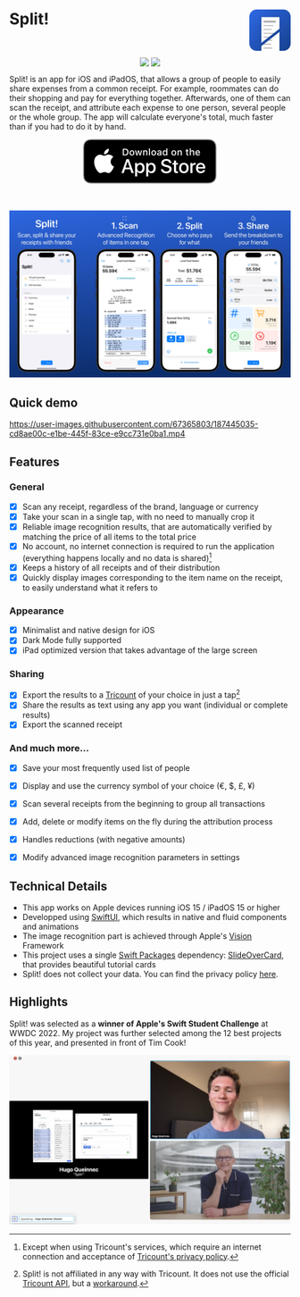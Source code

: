 <h1> Split!
  <img align="right" src="Resources/icon-radius.png" width=74px>
</h1>
<br/>

<p align="center">
  <img align="center" src="https://user-images.githubusercontent.com/67365803/170351859-860bc194-149e-41eb-8fa2-5ed8af58e5af.png#gh-light-mode-only" width=250px>
  <img align="center" src="https://user-images.githubusercontent.com/67365803/170351861-d1d8803d-094c-4909-bf58-3d90d5aa52c6.png#gh-dark-mode-only" width=250px>
</p>

Split! is an app for iOS and iPadOS, that allows a group of people to easily share expenses from a common receipt.
For example, roommates can do their shopping and pay for everything together.
Afterwards, one of them can scan the receipt, and attribute each expense to one person, several people or the whole group.
The app will calculate everyone's total, much faster than if you had to do it by hand.
<br/>

<p align="center">
  <a href="https://apps.apple.com/fr/app/split-your-receipts/id1642182485">
    <img src="Resources/app-store.svg">
  </a>
</p>

<br/>

![](Resources/presentation.jpeg)


## Quick demo
https://user-images.githubusercontent.com/67365803/187445035-cd8ae00c-e1be-445f-83ce-e9cc731e0ba1.mp4

## Features
### General
- [x] Scan any receipt, regardless of the brand, language or currency
- [x] Take your scan in a single tap, with no need to manually crop it
- [x] Reliable image recognition results, that are automatically verified by matching the price of all items to the total price
- [x] No account, no internet connection is required to run the application (everything happens locally and no data is shared)[^1]
- [x] Keeps a history of all receipts and of their distribution
- [x] Quickly display images corresponding to the item name on the receipt, to easily understand what it refers to

### Appearance
- [x] Minimalist and native design for iOS
- [x] Dark Mode fully supported
- [x] iPad optimized version that takes advantage of the large screen

### Sharing
- [x] Export the results to a [Tricount](https://www.tricount.com/) of your choice in just a tap[^2]
- [x] Share the results as text using any app you want (individual or complete results)
- [x] Export the scanned receipt

### And much more...
- [x] Save your most frequently used list of people
- [x] Display and use the currency symbol of your choice (€, $, £, ¥)
- [x] Scan several receipts from the beginning to group all transactions 
- [x] Add, delete or modify items on the fly during the attribution process
- [x] Handles reductions (with negative amounts)
- [x] Modify advanced image recognition parameters in settings


## Technical Details
- This app works on Apple devices running iOS 15 / iPadOS 15 or higher
- Developped using [SwiftUI](https://developer.apple.com/xcode/swiftui/), which results in native and fluid components and animations
- The image recognition part is achieved through Apple's [Vision](https://developer.apple.com/documentation/vision) Framework
- This project uses a single [Swift Packages](https://developer.apple.com/documentation/swift_packages) dependency: [SlideOverCard](https://github.com/joogps/SlideOverCard), that provides beautiful tutorial cards
- Split! does not collect your data. You can find the privacy policy [here](PRIVACY.md).

## Highlights
Split! was selected as a **winner of Apple's Swift Student Challenge** at WWDC 2022. My project was further selected among the 12 best projects of this year, and presented in front of Tim Cook!

![](Resources/tim-cook.jpg)


[^1]: Except when using Tricount's services, which require an internet connection and acceptance of [Tricount's privacy policy](https://www.tricount.com/en/privacy-policy).

[^2]: Split! is not affiliated in any way with Tricount. It does not use the official [Tricount API](https://www.tricount.com/en/api), but a [workaround](https://github.com/hugoqnc/Split/blob/main/Split/Model/Tricount.swift).
